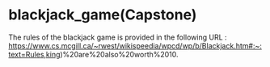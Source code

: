 # blackjack_game(Capstone)
The rules of the blackjack game is provided in the following URL : https://www.cs.mcgill.ca/~rwest/wikispeedia/wpcd/wp/b/Blackjack.htm#:~:text=Rules,king)%20are%20also%20worth%2010.
